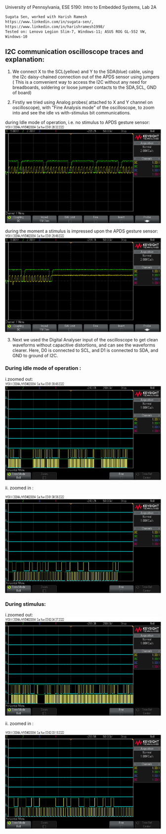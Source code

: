 University of Pennsylvania, ESE 5190: Intro to Embedded Systems, Lab 2A

    Sugata Sen, worked with Harish Ramesh
    https://www.linkedin.com/in/sugata-sen/, https://www.linkedin.com/in/harishramesh1998/
    Tested on: Lenovo Legion Slim-7, Windows-11; ASUS ROG GL-552 VW, Windows-10

## I2C communication oscilloscope traces and explanation:

1. We connect X to the SCL(yellow) and Y to the SDA(blue) cable, using the I2c daisy-chained connection out of the APDS sensor using jumpers
( This is a comvenient way to access the I2C without any need for breadboards, soldering or loose jumper contacts to the SDA,SCL, GND of board)

2. Firstly we tried using Analog probes( attached to X and Y channel on oscilloscope), with "Fine Analysis mode" of the oscilloscope, to zoom into and see the idle vs with-stimulus bit communications.

during Idle mode of operation, i.e. no stimulus to APDS gesture sensor:
![](https://github.com/sugahiraeth/Lab2Bese5190/blob/main/Parts/Part5/Idle_mode.png)

during the moment a stimulus is impressed upon the APDS gesture sensor:
![](https://github.com/sugahiraeth/Lab2Bese5190/blob/main/Parts/Part5/start_of_operation.png)


3. Next we used the Digital Analyser input of the oscilloscope to get clean waveforms without capacitive distortions, and can see the waveforms clearer. Here, D0 is connected to SCL, and D1 is connected to SDA, and GND to ground of I2C.

### During idle mode of operation :

i.zoomed out: 
![](https://github.com/sugahiraeth/Lab2Bese5190/blob/main/Parts/Part5/idle_digital_zout.png)

ii. zoomed in :

![](https://github.com/sugahiraeth/Lab2Bese5190/blob/main/Parts/Part5/idle_digital_zin.png)

### During stimulus:

i.zoomed out: 
![](https://github.com/sugahiraeth/Lab2Bese5190/blob/main/Parts/Part5/dig_data_zout.png)

ii. zoomed in :

![](https://github.com/sugahiraeth/Lab2Bese5190/blob/main/Parts/Part5/dig_data_zin.png)

